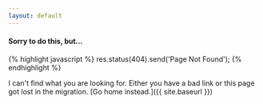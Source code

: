 ```yaml
---
layout: default
---
```


#### Sorry to do this, but... ####

{% highlight javascript %} 
    res.status(404).send('Page Not Found');
{% endhighlight %}
    

I can't find what you are looking for. Either you have a bad link or this page got lost in the migration.
[Go home instead.]({{ site.baseurl }})